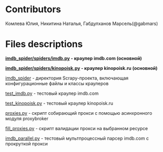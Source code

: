 # Contributors

Комлева Юлия, Никитина Наталья, Габдулханов Марсель(@gabmars)

# Files descriptions

**[imdb_spider/spiders/imdb.py](imdb_spider/spiders/imdb.py) - краулер imdb.com (основной)**

**[imdb_spider/spiders/kinopoisk.py](imdb_spider/spiders/kinopoisk.py) - краулер kinopoisk.ru (основной)**

[imdb_spider](imdb_spider) - директория Scrapy-проекта, включающая конфигурационные файлы и классы краулеров

[test_imdb.py](test_imdb.py) - тестовый краулер imdb.com

[test_kinopoisk.py](test_kinopoisk.py) - тестовый краулер kinopoisk.ru

[proxies.py](proxies.py) - скрипт собирающий прокси с помощью асинхронного модуля proxybroker

[fill_proxies.py](fill_proxies.py) - скрипт валидации прокси на выбранном ресурсе

[imdb_parallel.py](imdb_parallel.py) - тестовый мультпроцессный парсер imdb.com с прокруткой прокси
